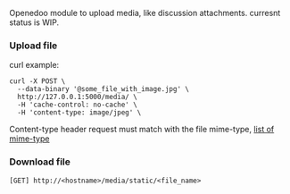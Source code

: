 Openedoo module to upload media, like discussion attachments. curresnt status is WIP.


### Upload file ###
curl example:
```
curl -X POST \
  --data-binary '@some_file_with_image.jpg' \
  http://127.0.0.1:5000/media/ \
  -H 'cache-control: no-cache' \
  -H 'content-type: image/jpeg' \
```


Content-type header request must match with the file mime-type, [list of mime-type](https://www.iana.org/assignments/media-types/media-types.xhtml)


### Download file ###
```
[GET] http://<hostname>/media/static/<file_name>
```
